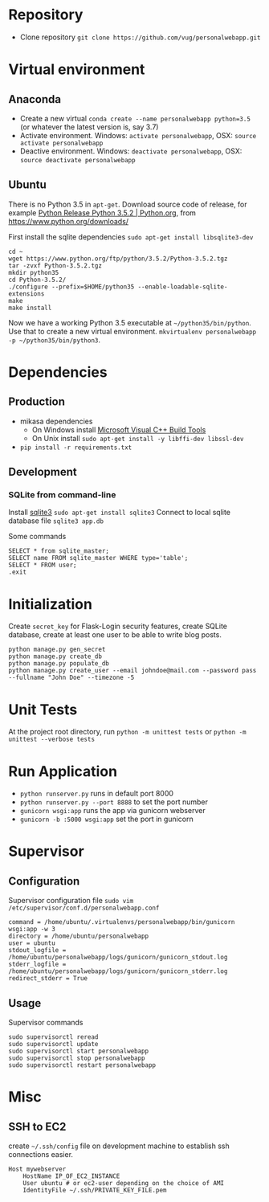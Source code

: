 # Repository
- Clone repository `git clone https://github.com/vug/personalwebapp.git`

# Virtual environment

## Anaconda

- Create a new virtual `conda create --name personalwebapp python=3.5` (or whatever the latest version is, say 3.7)
- Activate environment. Windows: `activate personalwebapp`, OSX: `source activate personalwebapp`
- Deactive environment. Windows: `deactivate personalwebapp`, OSX: `source deactivate personalwebapp`

## Ubuntu

There is no Python 3.5 in `apt-get`. Download source code of release, for example [Python Release Python 3\.5\.2 \| Python\.org](https://www.python.org/ftp/python/3.5.2/Python-3.5.2.tgz), from https://www.python.org/downloads/

First install the sqlite dependencies `sudo apt-get install libsqlite3-dev`

```
cd ~
wget https://www.python.org/ftp/python/3.5.2/Python-3.5.2.tgz
tar -zvxf Python-3.5.2.tgz
mkdir python35
cd Python-3.5.2/
./configure --prefix=$HOME/python35 --enable-loadable-sqlite-extensions
make
make install
```
Now we have a working Python 3.5 executable at `~/python35/bin/python`. Use that to create a new virtual environment. `mkvirtualenv personalwebapp -p ~/python35/bin/python3`.

# Dependencies

## Production

- mikasa dependencies
  - On Windows install [Microsoft Visual C++ Build Tools](http://landinghub.visualstudio.com/visual-cpp-build-tools) 
  - On Unix install `sudo apt-get install -y libffi-dev libssl-dev`
- `pip install -r requirements.txt`

## Development

### SQLite from command-line

Install [sqlite3](https://www.sqlite.org/cli.html) `sudo apt-get install sqlite3`
Connect to local sqlite database file `sqlite3 app.db`

Some commands

```
SELECT * from sqlite_master;
SELECT name FROM sqlite_master WHERE type='table';
SELECT * FROM user;
.exit
```

# Initialization

Create `secret_key` for Flask-Login security features, create SQLite database, create at least one user to be able to write blog posts.

```
python manage.py gen_secret
python manage.py create_db
python manage.py populate_db
python manage.py create_user --email johndoe@mail.com --password pass --fullname "John Doe" --timezone -5
```

# Unit Tests

At the project root directory, run `python -m unittest tests` or `python -m unittest --verbose tests`


# Run Application

- `python runserver.py`  runs in default port 8000
- `python runserver.py --port 8888`  to set the port number
- `gunicorn wsgi:app`  runs the app via gunicorn webserver
- `gunicorn -b :5000 wsgi:app`  set the port in gunicorn

# Supervisor

## Configuration

Supervisor configuration file `sudo vim /etc/supervisor/conf.d/personalwebapp.conf`

```
command = /home/ubuntu/.virtualenvs/personalwebapp/bin/gunicorn wsgi:app -w 3
directory = /home/ubuntu/personalwebapp
user = ubuntu
stdout_logfile = /home/ubuntu/personalwebapp/logs/gunicorn/gunicorn_stdout.log
stderr_logfile = /home/ubuntu/personalwebapp/logs/gunicorn/gunicorn_stderr.log
redirect_stderr = True
```

## Usage
Supervisor commands

```
sudo supervisorctl reread
sudo supervisorctl update
sudo supervisorctl start personalwebapp
sudo supervisorctl stop personalwebapp
sudo supervisorctl restart personalwebapp
```

# Misc

## SSH to EC2

create `~/.ssh/config` file on development machine to establish ssh connections easier.

```
Host mywebserver
    HostName IP_OF_EC2_INSTANCE
    User ubuntu # or ec2-user depending on the choice of AMI
    IdentityFile ~/.ssh/PRIVATE_KEY_FILE.pem
```
